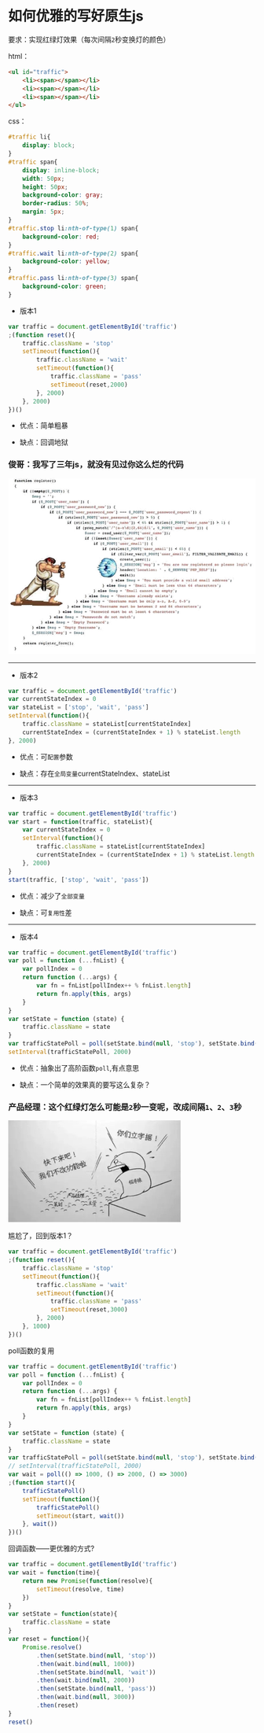 # 如何优雅的写好原生js

要求：实现红绿灯效果（每次间隔`2`秒变换灯的颜色）

html：
``` html
<ul id="traffic">
    <li><span></span></li>
    <li><span></span></li>
    <li><span></span></li>
</ul>
```
css：
``` css
#traffic li{
    display: block;
}
#traffic span{
    display: inline-block;
    width: 50px;
    height: 50px;
    background-color: gray;
    border-radius: 50%;
    margin: 5px;
}
#traffic.stop li:nth-of-type(1) span{
    background-color: red;
}
#traffic.wait li:nth-of-type(2) span{
    background-color: yellow;
}
#traffic.pass li:nth-of-type(3) span{
    background-color: green;
}
```
- 版本1
``` javascript
var traffic = document.getElementById('traffic')
;(function reset(){
    traffic.className = 'stop'
    setTimeout(function(){
        traffic.className = 'wait'
        setTimeout(function(){
            traffic.className = 'pass'
            setTimeout(reset,2000)
        }, 2000)
    }, 2000)
})()
```
- 优点：简单粗暴

- 缺点：回调地狱
### 俊哥：我写了三年js，就没有见过你这么烂的代码
<img src="../static/img/callback.jpg">

---

- 版本2
``` javascript
var traffic = document.getElementById('traffic')
var currentStateIndex = 0
var stateList = ['stop', 'wait', 'pass']
setInterval(function(){
    traffic.className = stateList[currentStateIndex]
    currentStateIndex = (currentStateIndex + 1) % stateList.length
}, 2000)
```
- 优点：可`配置`参数

- 缺点：存在`全局变量`currentStateIndex、stateList

---

- 版本3
``` javascript
var traffic = document.getElementById('traffic')
var start = function(traffic, stateList){
    var currentStateIndex = 0
    setInterval(function(){
        traffic.className = stateList[currentStateIndex]
        currentStateIndex = (currentStateIndex + 1) % stateList.length
    }, 2000)
}
start(traffic, ['stop', 'wait', 'pass'])
```
- 优点：减少了`全部变量`

- 缺点：可`复用性`差

---

- 版本4
``` javascript
var traffic = document.getElementById('traffic')
var poll = function (...fnList) {
    var pollIndex = 0
    return function (...args) {
        var fn = fnList[pollIndex++ % fnList.length]
        return fn.apply(this, args)
    }
}
var setState = function (state) {
    traffic.className = state
}
var trafficStatePoll = poll(setState.bind(null, 'stop'), setState.bind(null, 'wait'), setState.bind(null, 'pass'))
setInterval(trafficStatePoll, 2000)
```
- 优点：抽象出了高阶函数`poll`,有点意思

- 缺点：一个简单的效果真的要写这么复杂？

### 产品经理：这个红绿灯怎么可能是`2`秒一变呢，改成间隔`1`、`2`、`3`秒
<img src="../static/img/programmer.jpg">

尴尬了，回到版本1？
``` javascript
var traffic = document.getElementById('traffic')
;(function reset(){
    traffic.className = 'stop'
    setTimeout(function(){
        traffic.className = 'wait'
        setTimeout(function(){
            traffic.className = 'pass'
            setTimeout(reset,3000)
        }, 2000)
    }, 1000)
})()
```
poll函数的复用
``` javascript
var traffic = document.getElementById('traffic')
var poll = function (...fnList) {
    var pollIndex = 0
    return function (...args) {
        var fn = fnList[pollIndex++ % fnList.length]
        return fn.apply(this, args)
    }
}
var setState = function (state) {
    traffic.className = state
}
var trafficStatePoll = poll(setState.bind(null, 'stop'), setState.bind(null, 'wait'), setState.bind(null, 'pass'))
// setInterval(trafficStatePoll, 2000)
var wait = poll(() => 1000, () => 2000, () => 3000)
;(function start(){
    trafficStatePoll()
    setTimeout(function(){
        trafficStatePoll()
        setTimeout(start, wait())
    }, wait())
})()
```
回调函数——更优雅的方式?
``` javascript
var traffic = document.getElementById('traffic')
var wait = function(time){
    return new Promise(function(resolve){
        setTimeout(resolve, time)
    })
}
var setState = function(state){
    traffic.className = state
}
var reset = function(){
    Promise.resolve()
        .then(setState.bind(null, 'stop'))
        .then(wait.bind(null, 1000))
        .then(setState.bind(null, 'wait'))
        .then(wait.bind(null, 2000))
        .then(setState.bind(null, 'pass'))
        .then(wait.bind(null, 3000))
        .then(reset)
}
reset()
```